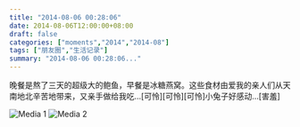 ```yaml
---
title: "2014-08-06 00:28:06"
date: 2014-08-06T12:00:00+08:00
draft: false
categories: ["moments","2014","2014-08"]
tags: ["朋友圈","生活记录"]
summary: "2014-08-06 00:28:06..."
---
```


晚餐是熬了三天的超级大的鲍鱼，早餐是冰糖燕窝。这些食材由爱我的亲人们从天南地北辛苦地带来，又亲手做给我吃…[可怜][可怜][可怜]小兔子好感动…[害羞]

![Media 1](/Moments/photos/2014-08-06/201408060028060.jpg)
![Media 2](/Moments/photos/2014-08-06/201408060028061.jpg)


